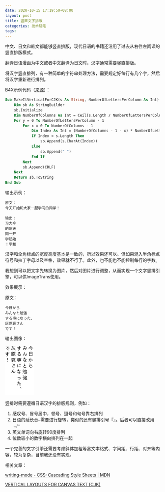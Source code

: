 ```yaml
---
date: 2020-10-15 17:19:50+08:00
layout: post
title: 竖直文字排版
categories: 技术随笔
tags: 
---
```


中文、日文和韩文都能够竖直排版，现代日语的书籍还沿用了过去从右往左阅读的竖直排版模式。

翻译日语漫画为中文或者中文翻译为日文时，汉字通常需要竖直排版。

将汉字竖直排列，有一种简单的字符串处理方法，需要规定好每行有几个字，然后将汉字重新进行排列。

B4X示例代码（[来源](https://www.b4x.com/android/forum/posts/681136/)）：

```vb
Sub MakeItVerticalForCJK(s As String, NumberOfLettersPerColumn As Int) As String
	Dim sb As StringBuilder
	sb.Initialize
	Dim NumberOfColumns As Int = Ceil(s.Length / NumberOfLettersPerColumn)
	For y = 0 To NumberOfLettersPerColumn - 1
		For x = 0 To NumberOfColumns - 1
			Dim Index As Int = (NumberOfColumns - 1 - x) * NumberOfLettersPerColumn + y
			If Index < s.Length Then
				sb.Append(s.CharAt(Index))
			Else
				sb.Append(" ")
			End If
		Next
		sb.Append(CRLF)
	Next
	Return sb.ToString
End Sub
```

输出示例：

```
原文：
今天开始和大家一起学习的同学！

输出：
习大今
的家天
同一开
学起始
！学和
```

汉字和全角标点的宽度高度基本是一致的，所以效果还可以。但如果混入半角标点符号和拉丁字母以及空格，效果就不行了。此外，也不能也不能控制每行的字数。

我想到可以把文字先转换为图片，然后对图片进行调整，从而实现一个文字竖排引擎，可以供ImageTrans使用。

效果展示：

原文：

```
今日から
みんなと勉強
する事になった、
灰原哀さん
です！
```

输出图像：

![](/album/vertical_text.png)

竖排时需要遵循日语汉字的排版规则，例如：

1. 感叹号、冒号居中，顿号、逗号和句号靠右排列
2. 日语的延长音`—`需要进行旋转，类似的还有竖排引号『』。后者可以直接改用﹃﹄
3. 英文单词向右旋转90度排列
4. 位数较小的数字横向排列在一起

一个完善的文字引擎还需要考虑斜体加粗等富文本格式、字间距、行距、对齐等内容，较为复杂，目前我还没有实现。


相关文章：

[writing-mode - CSS: Cascading Style Sheets | MDN](https://developer.mozilla.org/zh-CN/docs/Web/CSS/writing-mode)

[VERTICAL LAYOUTS FOR CANVAS TEXT (CJK)](https://www.w3.org/blog/2008/05/canvas-text-and-cjk/)





